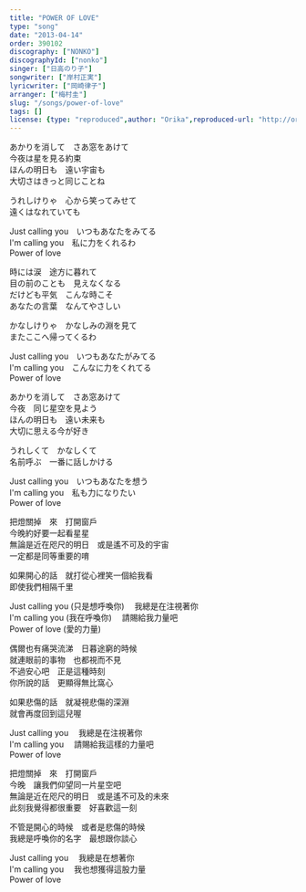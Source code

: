 ```yaml
---
title: "POWER OF LOVE"
type: "song"
date: "2013-04-14"
order: 390102
discography: ["NONKO"]
discographyId: ["nonko"]
singer: ["日高のり子"]
songwriter: ["岸村正実"]
lyricwriter: ["岡崎律子"]
arranger: ["梅村圭"]
slug: "/songs/power-of-love"
tags: []
license: {type: "reproduced",author: "Orika",reproduced-url: "http://orikamushi.myweb.hinet.net",reproduced-website: "織歌蟲"}
---
```


あかりを消して　さあ窓をあけて   
今夜は星を見る約束   
ほんの明日も　遠い宇宙も   
大切さはきっと同じことね   
  
うれしけりゃ　心から笑ってみせて   
遠くはなれていても   
  
Just calling you　いつもあなたをみてる   
I'm calling you　私に力をくれるわ   
Power of love   
  
時には涙　途方に暮れて   
目の前のことも　見えなくなる   
だけども平気　こんな時こそ   
あなたの言葉　なんてやさしい   
  
かなしけりゃ　かなしみの淵を見て   
またここへ帰ってくるわ   
  
Just calling you　いつもあなたがみてる   
I'm calling you　こんなに力をくれてる   
Power of love   
  
あかりを消して　さあ窓あけて   
今夜　同じ星空を見よう   
ほんの明日も　遠い未来も   
大切に思える今が好き   
  
うれしくて　かなしくて   
名前呼ぶ　一番に話しかける   
  
Just calling you　いつもあなたを想う   
I'm calling you　私も力になりたい   
Power of love   
  
把燈關掉　來　打開窗戶  
今晚約好要一起看星星  
無論是近在咫尺的明日　或是遙不可及的宇宙  
一定都是同等重要的唷  
  
如果開心的話　就打從心裡笑一個給我看  
即使我們相隔千里  
  
Just calling you (只是想呼喚你) 　我總是在注視著你  
I'm calling you (我在呼喚你) 　請賜給我力量吧  
Power of love (愛的力量)  
  
偶爾也有痛哭流涕　日暮途窮的時候  
就連眼前的事物　也都視而不見  
不過安心吧　正是這種時刻  
你所說的話　更顯得無比窩心  
  
如果悲傷的話　就凝視悲傷的深淵  
就會再度回到這兒喔  
  
Just calling you 　我總是在注視著你  
I'm calling you 　請賜給我這樣的力量吧  
Power of love  
  
把燈關掉　來　打開窗戶  
今晚　讓我們仰望同一片星空吧  
無論是近在咫尺的明日　或是遙不可及的未來  
此刻我覺得都很重要　好喜歡這一刻  
  
不管是開心的時候　或者是悲傷的時候  
我總是呼喚你的名字　最想跟你談心  
  
Just calling you 　我總是在想著你  
I'm calling you 　我也想獲得這股力量  
Power of love
